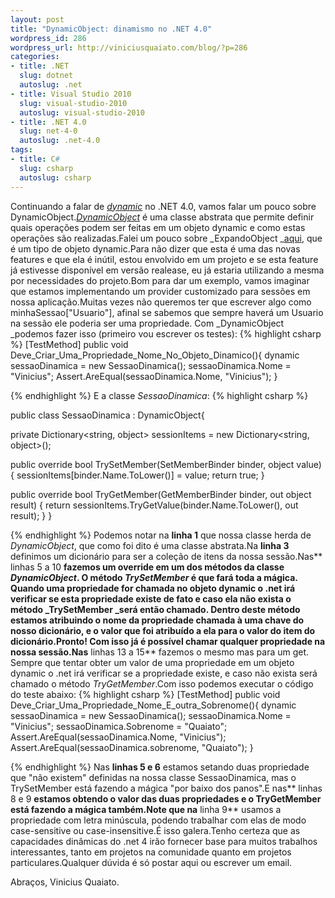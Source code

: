 ```yaml
---
layout: post
title: "DynamicObject: dinamismo no .NET 4.0"
wordpress_id: 286
wordpress_url: http://viniciusquaiato.com/blog/?p=286
categories:
- title: .NET
  slug: dotnet
  autoslug: .net
- title: Visual Studio 2010
  slug: visual-studio-2010
  autoslug: visual-studio-2010
- title: .NET 4.0
  slug: net-4-0
  autoslug: .net-4.0
tags:
- title: C#
  slug: csharp
  autoslug: csharp
---
```

Continuando a falar de [_dynamic_](http://msdn.microsoft.com/en-us/library/dd264736%28VS.100%29.aspx) no .NET 4.0, vamos falar um pouco sobre DynamicObject._[DynamicObject](http://msdn.microsoft.com/en-us/library/system.dynamic.dynamicobject%28VS.100%29.aspx)_ é uma classe abstrata que permite definir quais operações podem ser feitas em um objeto dynamic e como estas operações são realizadas.Falei um pouco sobre _ExpandoObject _[aqui](http://viniciusquaiato.com/blog/expandoobject-dinamismo-dotnet-4/), que é um tipo de objeto dynamic.Para não dizer que esta é uma das novas features e que ela é inútil, estou envolvido em um projeto e se esta feature já estivesse disponível em versão realease, eu já estaria utilizando a mesma por necessidades do projeto.Bom para dar um exemplo, vamos imaginar que estamos implementando um provider customizado para sessões em nossa aplicação.Muitas vezes não queremos ter que escrever algo como minhaSessao["Usuario"], afinal se sabemos que sempre haverá um Usuario na sessão ele poderia ser uma propriedade. Com _DynamicObject _podemos fazer isso (primeiro vou escrever os testes):
{% highlight csharp %}
[TestMethod]
public void Deve_Criar_Uma_Propriedade_Nome_No_Objeto_Dinamico(){    dynamic sessaoDinamica = new SessaoDinamica();
    sessaoDinamica.Nome = "Vinicius";
    Assert.AreEqual(sessaoDinamica.Nome, "Vinicius");
    }

{% endhighlight %}
E a classe _SessaoDinamica_:
{% highlight csharp %}

public class SessaoDinamica : DynamicObject{

private Dictionary<string, object> sessionItems = new Dictionary<string, object>();

public override bool TrySetMember(SetMemberBinder binder, object value)    {        sessionItems[binder.Name.ToLower()] = value;
return true;
    }

public override bool TryGetMember(GetMemberBinder binder, out object result)    {
return sessionItems.TryGetValue(binder.Name.ToLower(), out result);
    }
}

{% endhighlight %}
Podemos notar na **linha 1** que nossa classe herda de _DynamicObject_, que como foi dito é uma classe abstrata.Na **linha 3** definimos um dicionário para ser a coleção de itens da nossa sessão.Nas** linhas 5 a 10 **fazemos um override em um dos métodos da classe _DynamicObject_. O método _TrySetMember_ é que fará toda a mágica. Quando uma propriedade for chamada no objeto dynamic o .net irá verificar se esta propriedade existe de fato e caso ela não exista o método _TrySetMember _será então chamado. Dentro deste método estamos atribuindo o nome da propriedade chamada à uma chave do nosso dicionário, e o valor que foi atribuído a ela para o valor do item do dicionário.Pronto! Com isso já é possível chamar qualquer propriedade na nossa sessão.Nas** linhas 13 a 15** fazemos o mesmo mas para um get. Sempre que tentar obter um valor de uma propriedade em um objeto dynamic o .net irá verificar se a propriedade existe, e caso não exista será chamado o método _TryGetMember_.Com isso podemos executar o código do teste abaixo:
{% highlight csharp %}
[TestMethod]
public void Deve_Criar_Uma_Propriedade_Nome_E_outra_Sobrenome(){    dynamic sessaoDinamica = new SessaoDinamica();
    sessaoDinamica.Nome = "Vinicius";
    sessaoDinamica.Sobrenome = "Quaiato";
    Assert.AreEqual(sessaoDinamica.Nome, "Vinicius");
    Assert.AreEqual(sessaoDinamica.sobrenome, "Quaiato");
    }

{% endhighlight %}
Nas **linhas 5 e 6** estamos setando duas propriedade que "não existem" definidas na nossa classe SessaoDinamica, mas o TrySetMember está fazendo a mágica "por baixo dos panos".E nas** linhas 8 e 9 **estamos obtendo o valor das duas propriedades e o TryGetMember está fazendo a mágica também.Note que na** linha 9** usamos a propriedade com letra minúscula, podendo trabalhar com elas de modo case-sensitive ou case-insensitive.É isso galera.Tenho certeza que as capacidades dinâmicas do .net 4 irão fornecer base para muitos trabalhos interessantes, tanto em projetos na comunidade quanto em projetos particulares.Qualquer dúvida é só postar aqui ou escrever um email.

Abraços,
Vinicius Quaiato.
